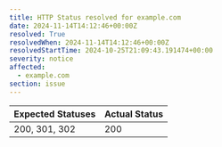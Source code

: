 ```yaml
---
title: HTTP Status resolved for example.com
date: 2024-11-14T14:12:46+00:00Z
resolved: True
resolvedWhen: 2024-11-14T14:12:46+00:00Z
resolvedStartTime: 2024-10-25T21:09:43.191474+00:00
severity: notice
affected:
  - example.com
section: issue
---
```


| Expected Statuses | Actual Status  |
|-------------------|----------------|
| 200, 301, 302 | 200 |
